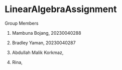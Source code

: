 # LinearAlgebraAssignment

Group Members

1. Mambuna Bojang, 20230040288

2. Bradley Yaman, 20230040287

3. Abdullah Malik Korkmaz,

4. Rina, 
